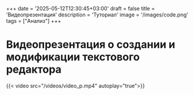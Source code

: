 +++
date = '2025-05-12T12:30:45+03:00'
draft = false
title = 'Видеопрезентация'
description = 'Туториал'
image = '/images/code.png'
tags = ["Анализ"]
+++

# Видеопрезентация о создании и модификации текстового редактора
{{< video src="/videos/video_p.mp4" autoplay="true">}}